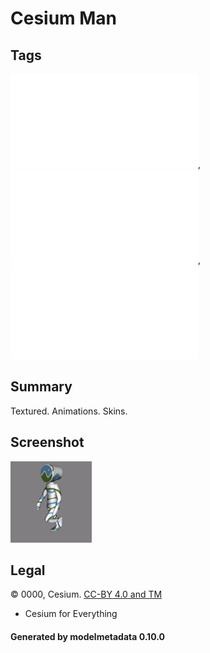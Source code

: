 # Cesium Man

## Tags

![sharable](./README-sharable.md), ![no-year](./README-no-year.md), ![issues](./README-issues.md)

## Summary

Textured. Animations. Skins.

## Screenshot

![screenshot](screenshot/screenshot.gif)

## Legal

&copy; 0000, Cesium. [CC-BY 4.0 and TM]()

 - Cesium for Everything

#### Generated by modelmetadata 0.10.0